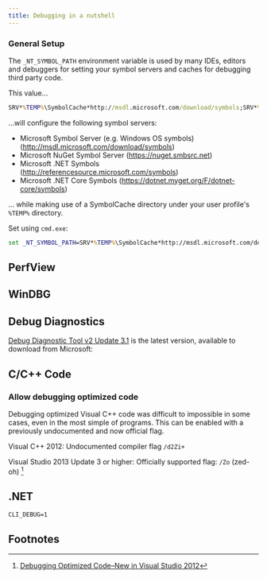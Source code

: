 ```yaml
---
title: Debugging in a nutshell
---
```



### General Setup

The `_NT_SYMBOL_PATH` environment variable is used by many IDEs, editors and debuggers for setting your symbol servers and caches for debugging third party code.

This value...

```cmd
SRV*%TEMP%\SymbolCache*http://msdl.microsoft.com/download/symbols;SRV*%TEMP%\SymbolCache*https://nuget.smbsrc.net;SRV*%TEMP%\SymbolCache*http://referencesource.microsoft.com/symbols;SRV*%TEMP%\SymbolCache*https://dotnet.myget.org/F/dotnet-core/symbols
```

...will configure the following symbol servers:

* Microsoft Symbol Server (e.g. Windows OS symbols) (http://msdl.microsoft.com/download/symbols)
* Microsoft NuGet Symbol Server (https://nuget.smbsrc.net)
* Microsoft .NET Symbols (http://referencesource.microsoft.com/symbols)
* Microsoft .NET Core Symbols (https://dotnet.myget.org/F/dotnet-core/symbols)

... while making use of a SymbolCache directory under your user profile's `%TEMP%` directory.

Set using `cmd.exe`:

```cmd
set _NT_SYMBOL_PATH=SRV*%TEMP%\SymbolCache*http://msdl.microsoft.com/download/symbols;SRV*%TEMP%\SymbolCache*https://nuget.smbsrc.net;SRV*%TEMP%\SymbolCache*http://referencesource.microsoft.com/symbols;SRV*%TEMP%\SymbolCache*https://dotnet.myget.org/F/dotnet-core/symbols
```

## PerfView

## WinDBG

## Debug Diagnostics

[Debug Diagnostic Tool v2 Update 3.1](https://www.microsoft.com/download/details.aspx?id=102635) is the latest version, available to download from Microsoft:

## C/C++ Code

### Allow debugging optimized code

Debugging optimized Visual C++ code was difficult to impossible in some cases, even in the most simple of programs. This can be enabled with a previously undocumented and now official flag.

Visual C++ 2012: Undocumented compiler flag `/d2Zi+`

Visual Studio 2013 Update 3 or higher: Officially supported flag: `/Zo` (zed-oh) [^1]

## .NET

`CLI_DEBUG=1`

## Footnotes

[^1]: [Debugging Optimized Code–New in Visual Studio 2012](https://randomascii.wordpress.com/2013/09/11/debugging-optimized-codenew-in-visual-studio-2012/)
